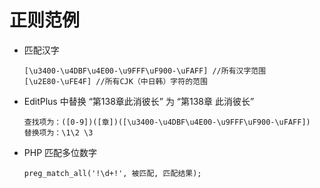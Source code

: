 # 正则范例

- 匹配汉字
  ```
  [\u3400-\u4DBF\u4E00-\u9FFF\uF900-\uFAFF] //所有汉字范围
  [\u2E80-\uFE4F] //所有CJK（中日韩）字符的范围
  ```
- EditPlus 中替换 “第138章此消彼长” 为 “第138章 此消彼长”
  ```
  查找项为：([0-9])([章])([\u3400-\u4DBF\u4E00-\u9FFF\uF900-\uFAFF])
  替换项为：\1\2 \3
  ```
- PHP 匹配多位数字
  ```
  preg_match_all('!\d+!', 被匹配, 匹配结果);
  ```

